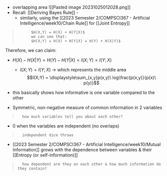 - overlapping area
	![[Pasted image 20231025012028.png]]
- Recall: [[Deriving Bayes Rule]] - 
	- similarly, using the [[2023 Semester 2/COMPSCI367 - Artificial Intelligence/week10/Chain Rule]] for [[Joint Entropy]] 
>			$H(X,Y) = H(X) + H(Y|X)$ 
>			we can see that:
>			$H(X,Y) = H(X) + H(Y|X) = H(Y) + H(X|Y)$

Therefore, we can claim:
- $H(X) - H(X|Y) = H(Y) - H(Y|X) = I(X;Y) = I(Y;X)$
	- $I(X;Y) = I(Y;X)$ $\rightarrow$ which represents the middle area
$$I(X;Y) = \displaystyle\sum_{x,y}p(x,y)\ log\frac{p(x,y)}{p(x)\ p(y)}$$

- this basically shows how informative is one variable compared to the other
- Symmetric, non-negative measure of common information in 2 variables
>		how much variables tell you about each other?

- 0 when the variables are independent (no overlaps)
>		independent dice throws

- [[2023 Semester 2/COMPSCI367 - Artificial Intelligence/week10/Mutual Information]] grows with the dependence between variables & their [[Entropy (or self-information)]]
>		how dependent are they on each other & how much information do they contain?